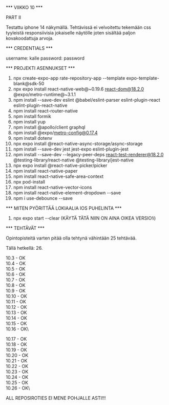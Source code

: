 *** VIIKKO 10 ***

PART II

Testattu iphone 14 näkymällä. Tehtävissä ei velvoitettu tekemään css tyyleistä responsiivisia jokaiselle näytölle joten sisältää
paljon kovakoodattuja arvoja.

*** CREDENTIALS ***

username: kalle
password: password

*** PROJEKTI ASENNUKSET ***

1. npx create-expo-app rate-repository-app --template expo-template-blank@sdk-50
2. npx expo install react-native-web@~0.19.6 react-dom@18.2.0 @expo/metro-runtime@~3.1.1
3. npm install --save-dev eslint @babel/eslint-parser eslint-plugin-react eslint-plugin-react-native
4. npm install react-router-native
5. npm install formik
6. npm install yup
7. npm install @apollo/client graphql
8. npm install @expo/metro-config@0.17.4
9. npm install dotenv
10. npx expo install @react-native-async-storage/async-storage
11. npm install --save-dev jest jest-expo eslint-plugin-jest
12. npm install --save-dev --legacy-peer-deps react-test-renderer@18.2.0 @testing-library/react-native @testing-library/jest-native
13. npx expo install @react-native-picker/picker
14. npm install react-native-paper
15. npm install react-native-safe-area-context
16. npx pod-install
17. npm install react-native-vector-icons
18. npm install react-native-element-dropdown --save
19. npm i use-debounce --save

*** MITEN PYÖRITTÄÄ LOKIAALIA IOS PUHELINTA ***

1. npx expo start --clear (KÄYTÄ TÄTÄ NIIN ON AINA OIKEA VERSIO!i)

*** TEHTÄVÄT ***

Opintopisteitä varten pitää olla tehtynä vähintään 25 tehtävää.

Tällä hetkellä: 26.

10.3    - OK\
10.4    - OK\
10.5    - OK\
10.6    - OK\
10.7    - OK\
10.8    - OK\
10.9    - OK\
10.10   - OK\
10.11   - OK\
10.12   - OK\
10.13   - OK\
10.14   - OK\
10.15   - OK\
10.16   - OK\

10.17   - OK\
10.18   - OK\
10.19   - OK\
10.20   - OK\
10.21   - OK\
10.22   - OK\
10.23   - OK\
10.24   - OK\
10.25   - OK\
10.26   - OK\

ALL REPOSIROTIES EI MENE POHJALLE ASTI!!!